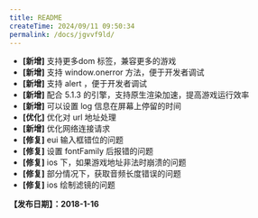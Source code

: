 ```yaml
---
title: README
createTime: 2024/09/11 09:50:34
permalink: /docs/jgvvf9ld/
---
```


- **[新增]** 支持更多dom 标签，兼容更多的游戏
- **[新增]** 支持 window.onerror 方法，便于开发者调试
- **[新增]** 支持 alert ，便于开发者调试
- **[新增]** 配合 5.1.3 的引擎，支持原生渲染加速，提高游戏运行效率
- **[新增]** 可以设置 log 信息在屏幕上停留的时间
- **[优化]** 优化对 url 地址处理
- **[新增]** 优化网络连接请求
- **[修复]** eui 输入框错位的问题
- **[修复]** 设置 fontFamily 后报错的问题
- **[修复]** ios 下，如果游戏地址非法时崩溃的问题
- **[修复]** 部分情况下，获取音频长度错误的问题
- **[修复]** ios 绘制滤镜的问题

**【发布日期】：2018-1-16**
